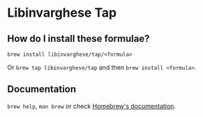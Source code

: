 # Libinvarghese Tap

## How do I install these formulae?
`brew install libinvarghese/tap/<formula>`

Or `brew tap libinvarghese/tap` and then `brew install <formula>`.

## Documentation
`brew help`, `man brew` or check [Homebrew's documentation](https://docs.brew.sh).
